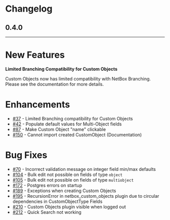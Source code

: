# Changelog

## 0.4.0
---

# New Features

**Limited Branching Compatibility for Custom Objects**

Custom Objects now has limited compatibility with NetBox Branching. Please see the documentation for more details.

# Enhancements

- [#37](https://github.com/netboxlabs/netbox-custom-objects/issues/37) - Limited Branching compatibility for Custom Objects
- [#42](https://github.com/netboxlabs/netbox-custom-objects/issues/42) - Populate default values for Multi-Object fields
- [#87](https://github.com/netboxlabs/netbox-custom-objects/issues/87) - Make Custom Object "name" clickable
- [#150](https://github.com/netboxlabs/netbox-custom-objects/issues/150) - Cannot import created CustomObject (Documentation)

# Bug Fixes

- [#70](https://github.com/netboxlabs/netbox-custom-objects/issues/70) - Incorrect validation message on integer field min/max defaults
- [#104](https://github.com/netboxlabs/netbox-custom-objects/issues/104) - Bulk edit not possible on fields of type `object`
- [#105](https://github.com/netboxlabs/netbox-custom-objects/issues/105) - Bulk edit not possible on fields of type `multiobject`
- [#172](https://github.com/netboxlabs/netbox-custom-objects/issues/172) - Postgres errors on startup
- [#189](https://github.com/netboxlabs/netbox-custom-objects/issues/189) - Exceptions when creating Custom Objects
- [#195](https://github.com/netboxlabs/netbox-custom-objects/issues/195) - RecursionError in netbox_custom_objects plugin due to circular dependencies in CustomObjectType Fields
- [#210](https://github.com/netboxlabs/netbox-custom-objects/issues/210) - Custom Objects plugin visible when logged out
- [#212](https://github.com/netboxlabs/netbox-custom-objects/issues/212) - Quick Search not working